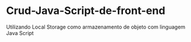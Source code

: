 # Crud-Java-Script-de-front-end
Utilizando Local Storage como armazenamento de objeto com linguagem Java Script
